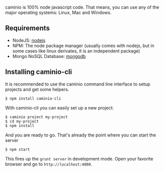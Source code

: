 caminio is 100% node javascript code. That means, you can use any of the major operating systems: Linux, Mac and Windows.

## Requirements

* NodeJS: [nodejs](http://nodejs.com)
* NPM: The node package manager (usually comes with nodejs, but in some cases like linux derivates, it is an independent package)
* Mongo NoSQL Database: [mongodb](http://mongodb.com)

## Installing caminio-cli

It is recommended to use the caminio command line interface to setup projects and get some helpers.

    $ npm install caminio-cli

With caminio-cli you can easily set up a new project:

    $ caminio project my-project
    $ cd my-project
    $ npm install

And you are ready to go. That's already the point where you can start the server

    $ npm start

This fires up the `grunt server` in development mode. Open your favorite browser and go to `http://localhost:4000`.